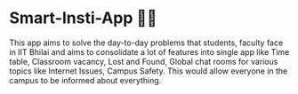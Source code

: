 # Smart-Insti-App 📱🏫
This app aims to solve the day-to-day problems that students, faculty face in IIT Bhilai and aims to consolidate a lot of features into single app like Time table, Classroom vacancy, Lost and Found, Global chat rooms for various topics like Internet Issues, Campus Safety. This would allow everyone in the campus to be informed about everything.


